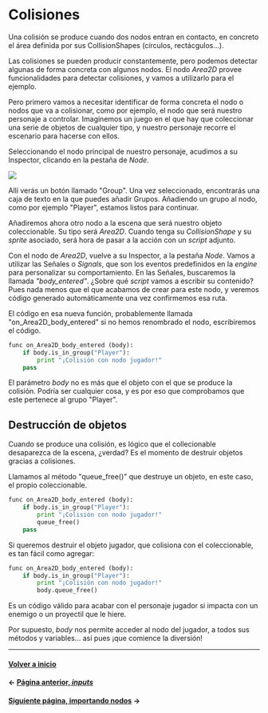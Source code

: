 # Colisiones

Una colisión se produce cuando dos nodos entran en contacto, en concreto el área definida por sus CollisionShapes (círculos, rectácgulos...).

Las colisiones se pueden producir constantemente, pero podemos detectar algunas de forma concreta con algunos nodos. El nodo _Area2D_ provee funcionalidades para detectar colisiones, y vamos a utilizarlo para el ejemplo.

Pero primero vamos a necesitar identificar de forma concreta el nodo o nodos que va a colisionar, como por ejemplo, el nodo que será nuestro personaje a controlar. Imaginemos un juego en el que hay que coleccionar una serie de objetos de cualquier tipo, y nuestro personaje recorre el escenario para hacerse con ellos.

Seleccionando el nodo principal de nuestro personaje, acudimos a su Inspector, clicando en la pestaña de _Node_.

![](https://steemitimages.com/0x0/https://res.cloudinary.com/hpiynhbhq/image/upload/v1518861926/brivxfm3l7qgdozloy6q.png)

Allí verás un botón llamado "Group". Una vez seleccionado, encontrarás una caja de texto en la que puedes añadir Grupos. Añadiendo un grupo al nodo, como por ejemplo "Player", estamos listos para continuar.

Añadiremos ahora otro nodo a la escena que será nuestro objeto coleccionable. Su tipo será _Area2D_. Cuando tenga su _CollisionShape_ y su _sprite_ asociado, será hora de pasar a la acción con un _script_ adjunto.

Con el nodo de _Area2D_, vuelve a su Inspector, a la pestaña _Node_. Vamos a utilizar las Señales o _Signals_, que son los eventos predefinidos en la _engine_ para personalizar su comportamiento. En las Señales, buscaremos la llamada _"body_entered"_. ¿Sobre qué _script_ vamos a escribir su contenido? Pues nada menos que el que acabamos de crear para este nodo, y veremos código generado automáticamente una vez confirmemos esa ruta.

El código en esa nueva función, probablemente llamada "on_Area2D_body_entered" si no hemos renombrado el nodo, escribiremos el código.

```py
func on_Area2D_body_entered (body):
    if body.is_in_group("Player"):
        print "¡Colisión con nodo jugador!"
    pass
```

El parámetro _body_ no es más que el objeto con el que se produce la colisión. Podría ser cualquier cosa, y es por eso que comprobamos que este pertenece al grupo "Player".

## Destrucción de objetos

Cuando se produce una colisión, es lógico que el collecionable desaparezca de la escena, ¿verdad? Es el momento de destruir objetos gracias a colisiones.

Llamamos al método "queue_free()" que destruye un objeto, en este caso, el propio coleccionable.

```py
func on_Area2D_body_entered (body):
    if body.is_in_group("Player"):
        print "¡Colisión con nodo jugador!"
        queue_free()
    pass
```

Si queremos destruir el objeto jugador, que colisiona con el coleccionable, es tan fácil como agregar:

```py
func on_Area2D_body_entered (body):
    if body.is_in_group("Player"):
        print "¡Colisión con nodo jugador!"
        body.queue_free()
```

Es un código válido para acabar con el personaje jugador si impacta con un enemigo o un proyectil que le hiere.

Por supuesto, _body_ nos permite acceder al nodo del jugador, a todos sus métodos y variables... así pues ¡que comience la diversión!

---
#### [Volver a inicio](../README.md)
#### ← [Página anterior, _inputs_](ui.md)
#### [Siguiente página, importando nodos](import.md) →